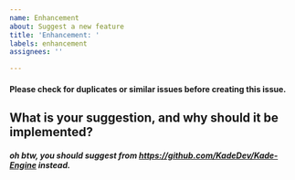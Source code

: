 ```yaml
---
name: Enhancement
about: Suggest a new feature
title: 'Enhancement: '
labels: enhancement
assignees: ''

---
```


#### Please check for duplicates or similar issues before creating this issue.
## What is your suggestion, and why should it be implemented?
##### oh btw, you should suggest from https://github.com/KadeDev/Kade-Engine instead.
